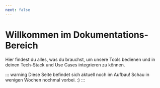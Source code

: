 ```yaml
---
next: false
---
```


# Willkommen im Dokumentations-Bereich

Hier findest du alles, was du brauchst, um unsere Tools bedienen und in deinen Tech-Stack und Use Cases integrieren zu können.

::: warning Diese Seite befindet sich aktuell noch im Aufbau!
Schau in wenigen Wochen nochmal vorbei. :)
:::
